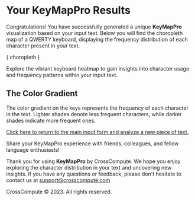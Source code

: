 # Your KeyMapPro Results

Congratulations! You have successfully generated a unique **KeyMapPro** visualization based on your input text. Below you will find the  choropleth map of a QWERTY keyboard, displaying the frequency distribution of each character present in your text.

{ choropleth }

Explore the vibrant keyboard heatmap to gain insights into character usage and frequency patterns within your input text.

## The Color Gradient
The color gradient on the keys represents the frequency of each character in the text. Lighter shades denote less frequent characters, while darker shades indicate more frequent ones.

<a href="">Click here to return to the main input form and analyze a new piece of text.</a>

Share your KeyMapPro experience with friends, colleagues, and fellow language enthusiasts!

Thank you for using **KeyMapPro** by CrossCompute. We hope you enjoy exploring the character distribution in your text and uncovering new insights. If you have any questions or feedback, please don't hesitate to contact us at support@crosscompute.com

CrossCompute © 2023. All rights reserved.